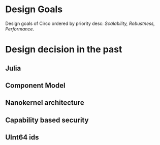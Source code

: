 # Design Goals

Design goals of Circo ordered by priority desc: *Scalability, Robustness, Performance*.

# Design decision in the past

## Julia

## Component Model

## Nanokernel architecture

## Capability based security

## UInt64 ids